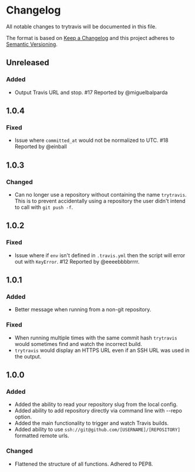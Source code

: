<!---
Add all non-trivial changes to this list along with your
name, the change type, the pull request number, issue number,
and issue reporter if applicable. Make sure to add hyperlinks for
issue and pull request numbers.
-->

# Changelog

All notable changes to trytravis will be documented in this file.

The format is based on [Keep a Changelog](http://keepachangelog.com/en/1.0.0/)
and this project adheres to [Semantic Versioning](http://semver.org/spec/v2.0.0.html).

## Unreleased

### Added

- Output Travis URL and stop. #17 Reported by @miguelbalparda

## 1.0.4

### Fixed

- Issue where `committed_at` would not be normalized to UTC. #18 Reported by @einball

## 1.0.3

### Changed

- Can no longer use a repository without containing the name `trytravis`.
  This is to prevent accidentally using a repository the user didn't intend
  to call with `git push -f`.

## 1.0.2

### Fixed

- Issue where if `env` isn't defined in `.travis.yml` then the
  script will error out with `KeyError`. #12 Reported by @eeeebbbbrrrr.

## 1.0.1

### Added

- Better message when running from a non-git repository.

### Fixed

- When running multiple times with the same commit hash `trytravis` would sometimes
  find and watch the incorrect build.
- `trytravis` would display an HTTPS URL even if an SSH URL was used in the output.

## 1.0.0

### Added

- Added the ability to read your repository slug from the local config.
- Added ability to add repository directly via command line with --repo option.
- Added the main functionality to trigger and watch Travis builds.
- Added ability to use `ssh://git@github.com/[USERNAME]/[REPOSITORY]` formatted remote urls.

### Changed

- Flattened the structure of all functions. Adhered to PEP8.
